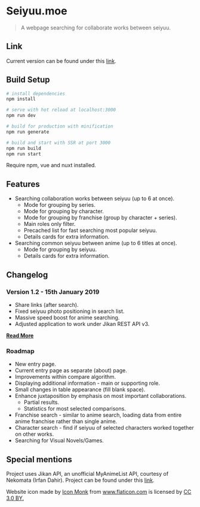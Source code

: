 # Seiyuu.moe

> A webpage searching for collaborate works between seiyuu.

## Link

Current version can be found under this [link](https://seiyuu.moe).

## Build Setup

``` bash
# install dependencies
npm install

# serve with hot reload at localhost:3000
npm run dev

# build for production with minification
npm run generate

# build and start with SSR at port 3000
npm run build
npm run start
```

Require npm, vue and nuxt installed.

## Features

* Searching collaboration works between seiyuu (up to 6 at once).
    * Mode for grouping by series.
    * Mode for grouping by character.
    * Mode for grouping by franchise (group by character + series).
    * Main roles only filter.
    * Precached list for fast searching most popular seiyuu.
    * Details cards for extra information.
* Searching common seiyuu between anime (up to 6 titles at once).
    * Mode for grouping by seiyuu.
    * Details cards for extra information.

## Changelog

### Version 1.2 - 15th January 2019

* Share links (after search).
* Fixed seiyuu photo positioning in search list.
* Massive speed boost for anime searching.
* Adjusted application to work under Jikan REST API v3.

**[Read More](https://github.com/Ervie/Seiyuu.moe/blob/master/Changelog.md)**

### Roadmap

* New entry page.
* Current entry page as separate (about) page.
* Improvements within compare algorithm.
* Displaying additional information - main or supporting role.
* Small changes in table appearance (fill blank space).
* Enhance juxtaposition by emphasis on most important collaborations.
    * Partial results.
    * Statistics for most selected comparisons.
* Franchise search - similar to anime search, loading data from entire anime franchise rather than single anime.
* Character search - find if seiyuu of selected characters worked together on other works.
* Searching for Visual Novels/Games.
  
## Special mentions

Project uses Jikan API, an unofficial MyAnimeList API, courtesy of Nekomata (Irfan Dahir). Project can be found under this [link](https://github.com/jikan-me/jikan/).
<div>Website icon made by <a href="https://www.flaticon.com/authors/icon-monk" title="Icon Monk">Icon Monk</a> from <a href="https://www.flaticon.com/" title="Flaticon">www.flaticon.com</a> is licensed by <a href="http://creativecommons.org/licenses/by/3.0/" title="Creative Commons BY 3.0" target="_blank">CC 3.0 BY.</a></div>
